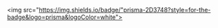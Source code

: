 <img src="https://img.shields.io/badge/"prisma-2D3748?style=for-the-badge&logo=prisma&logoColor=white">
